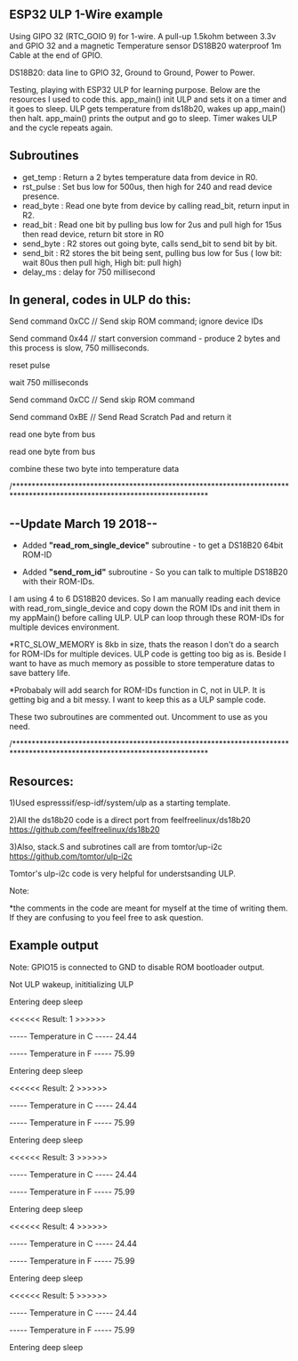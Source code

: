 ## ESP32 ULP 1-Wire example
Using GIPO 32 (RTC_GOIO 9) for 1-wire. A pull-up 1.5kohm between 3.3v and GPIO 32 and a magnetic Temperature sensor DS18B20 waterproof 1m Cable at the end of GPIO.


DS18B20: data line to GPIO 32, Ground to Ground, Power to Power.


Testing, playing with ESP32 ULP for learning purpose. Below are the resources I used to code this. app_main() init ULP and sets it on a timer and it goes to sleep. ULP gets temperature from ds18b20, wakes up app_main() then halt. app_main() prints the output and go to sleep. Timer wakes ULP and the cycle repeats again. 

## Subroutines

- get_temp : Return a 2 bytes temperature data from device in R0.
- rst_pulse : Set bus low for 500us, then high for 240 and read device presence.
- read_byte : Read one byte from device by calling read_bit, return input in R2.
- read_bit : Read one bit by pulling bus low for 2us and pull high for 15us then read device, return bit store in R0
- send_byte : R2 stores out going byte, calls send_bit to send bit by bit.
- send_bit : R2 stores the bit being sent, pulling bus low for 5us ( low bit: wait 80us then pull high, High bit: pull high)
- delay_ms : delay for 750 millisecond

## In general, codes in ULP do this:

Send command 0xCC // Send skip ROM command; ignore device IDs

Send command 0x44 // start conversion command - produce 2 bytes and this process is slow, 750 milliseconds.

reset pulse

wait 750 milliseconds

Send command 0xCC // Send skip ROM command

Send command 0xBE // Send Read Scratch Pad and return it

read one byte from bus

read one byte from bus

combine these two byte into temperature data



/**************************************************************************************************************************

## --Update March 19 2018--

- Added **"read_rom_single_device"** subroutine - to get a DS18B20 64bit ROM-ID

- Added **"send_rom_id"** subroutine - So you can talk to multiple DS18B20 with their ROM-IDs.

I am using 4 to 6 DS18B20 devices. So I am manually reading each device with read_rom_single_device and copy down the ROM IDs and init them in my appMain() before calling ULP. ULP can loop through these ROM-IDs for multiple devices environment.   

*RTC_SLOW_MEMORY is 8kb in size, thats the reason I don't do a search for ROM-IDs for multiple devices. ULP code is getting too big as is. Beside I want to have as much memory as possible to store temperature datas to save battery life. 

*Probabaly will add search for ROM-IDs function in C, not in ULP. It is getting big and a bit messy. I want to keep this as a ULP sample code.

These two subroutines are commented out. Uncomment to use as you need.

/**************************************************************************************************************************





## Resources:

1)Used espresssif/esp-idf/system/ulp as a starting template.

2)All the ds18b20 code is a direct port from feelfreelinux/ds18b20 https://github.com/feelfreelinux/ds18b20

3)Also, stack.S and subrotines call are from tomtor/up-i2c https://github.com/tomtor/ulp-i2c

Tomtor's ulp-i2c code is very helpful for understsanding ULP.


Note:


*the comments in the code are meant for myself at the time of writing them. If they are confusing to you feel free to ask question.


## Example output

Note: GPIO15 is connected to GND to disable ROM bootloader output.

Not ULP wakeup, inititializing ULP

Entering deep sleep


<<<<<< Result: 1 >>>>>>

----- Temperature in C ----- 24.44

----- Temperature in F ----- 75.99

Entering deep sleep


<<<<<< Result: 2 >>>>>>

----- Temperature in C ----- 24.44

----- Temperature in F ----- 75.99

Entering deep sleep



<<<<<< Result: 3 >>>>>>

----- Temperature in C ----- 24.44

----- Temperature in F ----- 75.99

Entering deep sleep



<<<<<< Result: 4 >>>>>>

----- Temperature in C ----- 24.44

----- Temperature in F ----- 75.99

Entering deep sleep


<<<<<< Result: 5 >>>>>>

----- Temperature in C ----- 24.44

----- Temperature in F ----- 75.99

Entering deep sleep

